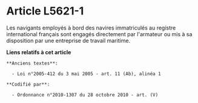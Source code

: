 # Article L5621-1

Les navigants employés à bord des navires immatriculés au registre international français sont engagés directement par
l'armateur ou mis à sa disposition par une entreprise de travail maritime.

**Liens relatifs à cet article**

	**Anciens textes**:

	  - Loi n°2005-412 du 3 mai 2005 - art. 11 (Ab), alinéa 1

	**Codifié par**:

	  - Ordonnance n°2010-1307 du 28 octobre 2010 - art. (V)

